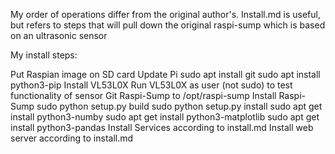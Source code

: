 My order of operations differ from the original author's.
Install.md is useful, but refers to steps that will pull down the original raspi-sump which is based on an ultrasonic sensor

My install steps:

Put Raspian image on SD card
Update Pi
sudo apt install git
sudo apt install python3-pip
Install VL53L0X
  Run VL53L0X as user (not sudo) to test functionality of sensor
Git Raspi-Sump to /opt/raspi-sump
Install Raspi-Sump
  sudo python setup.py build
  sudo python setup.py install
sudo apt get install python3-numby
sudo apt get install python3-matplotlib
sudo apt get install python3-pandas
Install Services according to install.md
Install web server according to install.md
